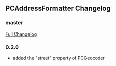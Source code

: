 ## PCAddressFormatter Changelog

### master
[Full Changelog](https://github.com/panda-clouds/address-formatter/compare/2.0.0...master)

### 0.2.0

- added the "street" property of PCGeocoder